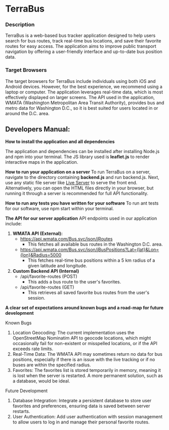 # TerraBus

### Description
TerraBus is a web-based bus tracker application designed to help users search for bus routes, track real-time bus locations, and save their favorite routes for easy access. The application aims to improve public transport navigation by offering a user-friendly interface and up-to-date bus position data.

### Target Browsers
The target browsers for TerraBus include individuals using both iOS and Android devices. However, for the best experience, we recommend using a laptop or computer. The application leverages real-time data, which is most effectively displayed on larger screens. The API used in the application, WMATA (Washington Metropolitan Area Transit Authority), provides bus and metro data for Washington D.C., so it is best suited for users located in or around the D.C. area.

## Developers Manual:

**How to install the application and all dependencies**

The application and dependencies can be installed after installing Node.js and npm into your terminal. The JS library used is **leaflet.js** to render interactive maps in the application. 

**How to run your application on a server**
To run TerraBus on a server, navigate to the directory containing **backend.js** and run backend.js. Next, use any static file server like [Live Server](https://marketplace.visualstudio.com/items?itemName=ritwickdey.LiveServer) to serve the front end. Alternatively, you can open the HTML files directly in your browser, but running it through a server is recommended for full API functionality. 

**How to run any tests you have written for your software**
To run ant tests for our software, use npm start within your terminal. 

**The API for our server application**
API endpoints used in our application include:
1. **WMATA API (External):**
   - https://api.wmata.com/Bus.svc/json/jRoutes
     - This fetches all available bus routes in the Washington D.C. area.
   - https://api.wmata.com/Bus.svc/json/jBusPositions?Lat={lat}&Lon={lon}&Radius=5000
     - This fetches real-time bus positions within a 5 km radius of a given latitude and longitude.
2. **Custom Backend API (Internal)**
   - /api/favorite-routes (POST)
     - This adds a bus route to the user's favorites.
   - /api/favorite-routes (GET)
     - This retrieves all saved favorite bus routes from the user's session.

**A clear set of expectations around known bugs and a road-map for future development**

Known Bugs
1. Location Geocoding: The current implementation uses the OpenStreetMap Nominatim API to geocode locations, which might occasionally fail for non-existent or misspelled locations, or if the API exceeds rate limits.
2. Real-Time Data: The WMATA API may sometimes return no data for bus positions, especially if there is an issue with the live tracking or if no buses are within the specified radius.
3. Favorites: The favorites list is stored temporarily in memory, meaning it is lost when the server is restarted. A more permanent solution, such as a database, would be ideal.

Future Development
1. Database Integration: Integrate a persistent database to store user favorites and preferences, ensuring data is saved between server restarts.
2. User Authentication: Add user authentication with session management to allow users to log in and manage their personal favorite routes.
